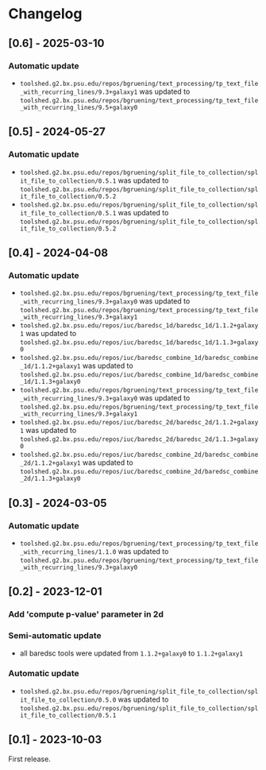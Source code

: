# Changelog

## [0.6] - 2025-03-10

### Automatic update
- `toolshed.g2.bx.psu.edu/repos/bgruening/text_processing/tp_text_file_with_recurring_lines/9.3+galaxy1` was updated to `toolshed.g2.bx.psu.edu/repos/bgruening/text_processing/tp_text_file_with_recurring_lines/9.5+galaxy0`

## [0.5] - 2024-05-27

### Automatic update
- `toolshed.g2.bx.psu.edu/repos/bgruening/split_file_to_collection/split_file_to_collection/0.5.1` was updated to `toolshed.g2.bx.psu.edu/repos/bgruening/split_file_to_collection/split_file_to_collection/0.5.2`
- `toolshed.g2.bx.psu.edu/repos/bgruening/split_file_to_collection/split_file_to_collection/0.5.1` was updated to `toolshed.g2.bx.psu.edu/repos/bgruening/split_file_to_collection/split_file_to_collection/0.5.2`

## [0.4] - 2024-04-08

### Automatic update
- `toolshed.g2.bx.psu.edu/repos/bgruening/text_processing/tp_text_file_with_recurring_lines/9.3+galaxy0` was updated to `toolshed.g2.bx.psu.edu/repos/bgruening/text_processing/tp_text_file_with_recurring_lines/9.3+galaxy1`
- `toolshed.g2.bx.psu.edu/repos/iuc/baredsc_1d/baredsc_1d/1.1.2+galaxy1` was updated to `toolshed.g2.bx.psu.edu/repos/iuc/baredsc_1d/baredsc_1d/1.1.3+galaxy0`
- `toolshed.g2.bx.psu.edu/repos/iuc/baredsc_combine_1d/baredsc_combine_1d/1.1.2+galaxy1` was updated to `toolshed.g2.bx.psu.edu/repos/iuc/baredsc_combine_1d/baredsc_combine_1d/1.1.3+galaxy0`
- `toolshed.g2.bx.psu.edu/repos/bgruening/text_processing/tp_text_file_with_recurring_lines/9.3+galaxy0` was updated to `toolshed.g2.bx.psu.edu/repos/bgruening/text_processing/tp_text_file_with_recurring_lines/9.3+galaxy1`
- `toolshed.g2.bx.psu.edu/repos/iuc/baredsc_2d/baredsc_2d/1.1.2+galaxy1` was updated to `toolshed.g2.bx.psu.edu/repos/iuc/baredsc_2d/baredsc_2d/1.1.3+galaxy0`
- `toolshed.g2.bx.psu.edu/repos/iuc/baredsc_combine_2d/baredsc_combine_2d/1.1.2+galaxy1` was updated to `toolshed.g2.bx.psu.edu/repos/iuc/baredsc_combine_2d/baredsc_combine_2d/1.1.3+galaxy0`

## [0.3] - 2024-03-05

### Automatic update
- `toolshed.g2.bx.psu.edu/repos/bgruening/text_processing/tp_text_file_with_recurring_lines/1.1.0` was updated to `toolshed.g2.bx.psu.edu/repos/bgruening/text_processing/tp_text_file_with_recurring_lines/9.3+galaxy0`

## [0.2] - 2023-12-01

### Add 'compute p-value' parameter in 2d

### Semi-automatic update
- all baredsc tools were updated from `1.1.2+galaxy0` to `1.1.2+galaxy1`

### Automatic update
- `toolshed.g2.bx.psu.edu/repos/bgruening/split_file_to_collection/split_file_to_collection/0.5.0` was updated to `toolshed.g2.bx.psu.edu/repos/bgruening/split_file_to_collection/split_file_to_collection/0.5.1`

## [0.1] - 2023-10-03

First release.
